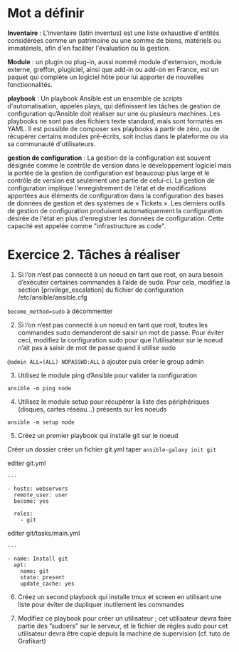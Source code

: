 # Mot a définir 

<b>Inventaire</b> : L'inventaire (latin inventus) est une liste exhaustive d'entités considérées comme un patrimoine ou une somme de biens, matériels ou immatériels, afin d'en faciliter l'évaluation ou la gestion. 

<b>Module</b> : un plugin ou plug-in, aussi nommé module d'extension, module externe, greffon, plugiciel, ainsi que add-in ou add-on en France, est un paquet qui complète un logiciel hôte pour lui apporter de nouvelles fonctionnalités.

<b>playbook</b> : Un playbook Ansible est un ensemble de scripts d'automatisation, appelés plays, qui définissent les tâches de gestion de configuration qu’Ansible doit réaliser sur une ou plusieurs machines. Les playbooks ne sont pas des fichiers texte standard, mais sont formatés en YAML. Il est possible de composer ses playbooks à partir de zéro, ou de récupérer certains modules pré-écrits, soit inclus dans le plateforme ou via sa communauté d'utilisateurs.

<b>gestion de configuration</b> : La gestion de la configuration est souvent désignée comme le contrôle de version dans le développement logiciel mais la portée de la gestion de configuration est beaucoup plus large et le contrôle de version est seulement une partie de celui-ci.
La gestion de configuration implique l'enregistrement de l'état et de modifications apportées aux éléments de configuration dans la configuration des bases de données de gestion et des systèmes de « Tickets ». Les derniers outils de gestion de configuration produisent automatiquement la configuration désirée de l'état en plus d'enregistrer les données de configuration. Cette capacité est appelée comme "infrastructure as code".

# Exercice 2. Tâches à réaliser

1. Si l’on n’est pas connecté à un noeud en tant que root, on aura besoin d’exécuter certaines commandes
à l’aide de sudo. Pour cela, modifiez la section [privilege_escalation] du fichier de configuration
/etc/ansible/ansible.cfg

`become_method=sudo` à décommenter

2. Si l’on n’est pas connecté à un noeud en tant que root, toutes les commandes sudo demanderont de
saisir un mot de passe. Pour éviter ceci, modifiez la configuration sudo pour que l’utilisateur sur le
noeud n’ait pas à saisir de mot de passe quand il utilise sudo

`@admin ALL=(ALL) NOPASSWD:ALL` à ajouter puis créer le group admin

3. Utilisez le module ping d’Ansible pour valider la configuration

`ansible -m ping node`

4. Utilisez le module setup pour récupérer la liste des périphériques (disques, cartes réseau…) présents
sur les noeuds

`ansible -m setup node`

5. Créez un premier playbook qui installe git sur le noeud

Créer un dossier
créer un fichier git.yml
taper `ansible-galaxy init git`

editer git.yml
```
---

- hosts: webservers
  remote_user: user
  become: yes

  roles:
    - git
```

editer git/tasks/main.yml
```
---

- name: Install git
  apt:
    name: git
    state: present
    update_cache: yes
```

6. Créez un second playbook qui installe tmux et screen en utilisant une liste pour éviter de dupliquer
inutilement les commandes


7. Modifiez ce playbook pour créer un utilisateur ; cet utilisateur devra faire partie des ”sudoers” sur le
serveur, et le fichier de règles sudo pour cet utilisateur devra être copié depuis la machine de supervision
(cf. tuto de Grafikart)
